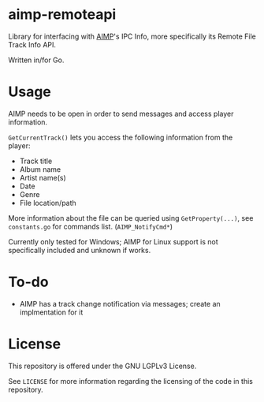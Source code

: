 # aimp-remoteapi

Library for interfacing with [AIMP](https://aimp.ru)'s IPC Info, more specifically its Remote File Track Info API.

Written in/for Go.

# Usage

AIMP needs to be open in order to send messages and access player information.

`GetCurrentTrack()` lets you access the following information from the player:

-   Track title
-   Album name
-   Artist name(s)
-   Date
-   Genre
-   File location/path

More information about the file can be queried using `GetProperty(...)`, see `constants.go` for commands list. (`AIMP_NotifyCmd*`)

Currently only tested for Windows; AIMP for Linux support is not specifically included and unknown if works.

# To-do

-   AIMP has a track change notification via messages; create an implmentation for it

# License

This repository is offered under the GNU LGPLv3 License.

See `LICENSE` for more information regarding the licensing of the code in this repository.
